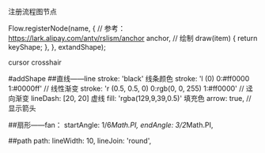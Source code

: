 注册流程图节点

Flow.registerNode(name, {
// 参考：https://lark.alipay.com/antv/rslism/anchor
anchor,
// 绘制
draw(item) {
return keyShape;
},
}, extandShape);

cursor  crosshair


#addShape
##直线——line
stroke: 'black' 线条颜色
stroke: 'l (0) 0:#ff0000 1:#0000ff'    // 线性渐变
 stroke: 'r (0.5, 0.5, 0) 0:rgb(0, 0, 255) 1:#ff0000'    // 迳向渐变
lineDash: [20, 20] 虚线
fill: 'rgba(129,9,39,0.5)' 填充色
arrow: true,         // 显示箭头

##扇形——fan：
startAngle: 1/6*Math.PI,
endAngle: 3/2*Math.PI,

##path
path:
lineWidth: 10,
lineJoin: 'round',